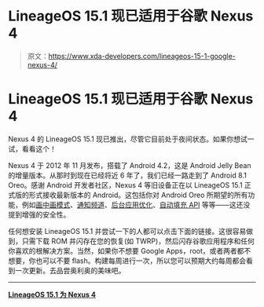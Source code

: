 # LineageOS 15.1 现已适用于谷歌 Nexus 4

> 原文：<https://www.xda-developers.com/lineageos-15-1-google-nexus-4/>

# LineageOS 15.1 现已适用于谷歌 Nexus 4

Nexus 4 的 LineageOS 15.1 现已推出，尽管它目前处于夜间状态。如果你想试一试，看看这个！

Nexus 4 于 2012 年 11 月发布，搭载了 Android 4.2，这是 Android Jelly Bean 的增量版本。从那时到现在已经将近 6 年了，我们已经一路走到了 Android 8.1 Oreo。感谢 Android 开发者社区，Nexus 4 等旧设备正在以 LineageOS 15.1 正式版的形式接收最新版本的 Android。这包括你对 Android Oreo 所期望的所有功能，例如[画中画模式](https://www.xda-developers.com/picture-in-picture-mode-desktop-google-chrome/)、[通知频道](https://www.xda-developers.com/notification-importance-controls-all-apps-android-oreo/)、[后台应用优化](https://www.xda-developers.com/android-oreo-oem-background-app-limitations/)、[自动填充 API](https://www.xda-developers.com/password-manager-autofill-api-data-leak/) 等等——这还没提到增强的安全性。

任何想安装 LineageOS 15.1 并尝试一下的人都可以点击下面的链接。这很容易做到，只需下载 ROM 并闪存在您的恢复(如 TWRP)，然后闪存谷歌应用程序和任何你喜欢的根解决方案。当然，如果你不想要 Google Apps，root，或者两者都不想要，你也可以不要 flash。构建每周进行一次，所以您可以预期大约每周都会看到一次更新。去品尝奥利奥的美味吧。

* * *

[**LineageOS 15.1 为 Nexus 4**](https://download.lineageos.org/mako)
